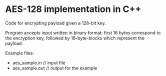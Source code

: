 # AES-128 implementation in C++

Code for encrypting payload given a 128-bit key.

Program accepts input written in binary format: first 16 bytes correspond to the encryption key, followed by 16-byte-blocks which represent the payload.

Example files:
- aes_sample.in 	// input file
- aes_sample.out 	// output for the example